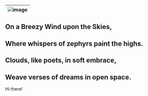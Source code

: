 | ![image](https://github.com/tiffanywidjaya/tiffanywidjaya/assets/94110553/cdb20530-0629-446a-9963-0a6778c6c5cd) |
|:------------------------------:|


## On a Breezy Wind upon the Skies,
## Where whispers of zephyrs paint the highs.
## Clouds, like poets, in soft embrace,
## Weave verses of dreams in open space.

Hi there!

<!--
**tiffanywidjaya/tiffanywidjaya** is a ✨ _special_ ✨ repository because its `README.md` (this file) appears on your GitHub profile.
- 🔭 I’m currently working on Stayin Alive - Bee Gees
- 🌱 I’m currently learning on how to Paint My Love - MLTR
- 👯 I’m looking to collaborate on Never Gonna Give You Up
- 🤔 I’m looking for help with ...
- 💬 Ask me about ...
- 📫 How to reach me: ...
- 😄 Pronouns: ...
- ⚡ Fun fact: ...
-->
